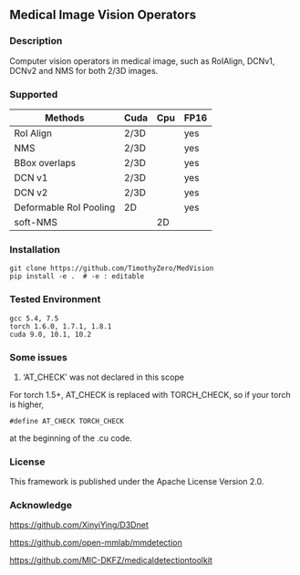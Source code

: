 ## Medical Image Vision Operators

### Description

Computer vision operators in medical image, such as RoIAlign, DCNv1, DCNv2 and NMS for both 2/3D images.

### Supported

Methods | Cuda | Cpu | FP16
---|---|---|---
RoI Align | 2/3D | | yes
NMS | 2/3D | |yes
BBox overlaps | 2/3D | |yes
DCN v1 | 2/3D | |  yes 
DCN v2 | 2/3D | |  yes
Deformable RoI Pooling | 2D | |  yes
soft-NMS | | 2D


### Installation

```shell
git clone https://github.com/TimothyZero/MedVision
pip install -e .  # -e : editable
```


### Tested Environment

```
gcc 5.4, 7.5
torch 1.6.0, 1.7.1, 1.8.1
cuda 9.0, 10.1, 10.2
```

### Some issues

1. ‘AT_CHECK’ was not declared in this scope

For torch 1.5+, AT_CHECK is replaced with TORCH_CHECK, so if your torch is higher, 
```cuda
#define AT_CHECK TORCH_CHECK
```
at the beginning of the .cu code.

### License

This framework is published under the Apache License Version 2.0.

### Acknowledge

https://github.com/XinyiYing/D3Dnet

https://github.com/open-mmlab/mmdetection

https://github.com/MIC-DKFZ/medicaldetectiontoolkit

